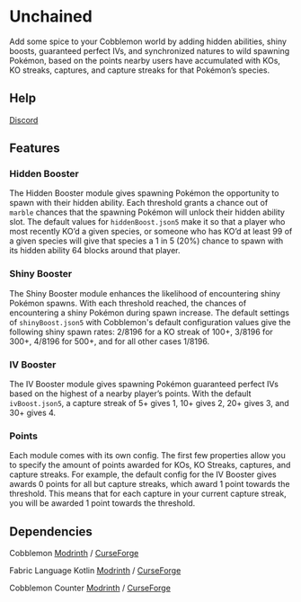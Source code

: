 # Unchained

Add some spice to your Cobblemon world by adding hidden abilities, shiny boosts, guaranteed perfect IVs, and synchronized natures to wild spawning Pokémon, based on the points nearby users have accumulated with KOs, KO streaks, captures, and capture streaks for that Pokémon’s species.

## Help

[Discord](https://discord.com/invite/WKAR27SdSv)

## Features

### Hidden Booster

The Hidden Booster module gives spawning Pokémon the opportunity to spawn with their hidden ability. Each threshold grants a chance out of `marble` chances that the spawning Pokémon will unlock their hidden ability slot. The default values for `hiddenBoost.json5` make it so that a player who most recently KO’d a given species, or someone who has KO’d at least 99 of a given species will give that species a 1 in 5 (20%) chance to spawn with its hidden ability 64 blocks around that player.

### Shiny Booster

The Shiny Booster module enhances the likelihood of encountering shiny Pokémon spawns. With each threshold reached, the chances of encountering a shiny Pokémon during spawn increase. The default settings of `shinyBoost.json5` with Cobblemon's default configuration values give the following shiny spawn rates: 2/8196 for a KO streak of 100+, 3/8196 for 300+, 4/8196 for 500+, and for all other cases 1/8196.

### IV Booster

The IV Booster module gives spawning Pokémon guaranteed perfect IVs based on the highest of a nearby player’s points. With the default `ivBoost.json5`, a capture streak of 5+ gives 1, 10+ gives 2, 20+ gives 3, and 30+ gives 4.

### Points

Each module comes with its own config. The first few properties allow you to specify the amount of points awarded for KOs, KO Streaks, captures, and capture streaks. For example, the default config for the IV Booster gives awards 0 points for all but capture streaks, which award 1 point towards the threshold. This means that for each capture in your current capture streak, you will be awarded 1 point towards the threshold.

## Dependencies

Cobblemon [Modrinth](https://modrinth.com/mod/cobblemon) / [CurseForge](https://www.curseforge.com/minecraft/mc-mods/cobblemon)

Fabric Language Kotlin [Modrinth](https://modrinth.com/mod/fabric-language-kotlin) / [CurseForge](https://www.curseforge.com/minecraft/mc-mods/fabric-language-kotlin)

Cobblemon Counter [Modrinth](https://modrinth.com/mod/cobblemon-counter) / [CurseForge](https://www.curseforge.com/minecraft/mc-mods/cobblemon-counter)
